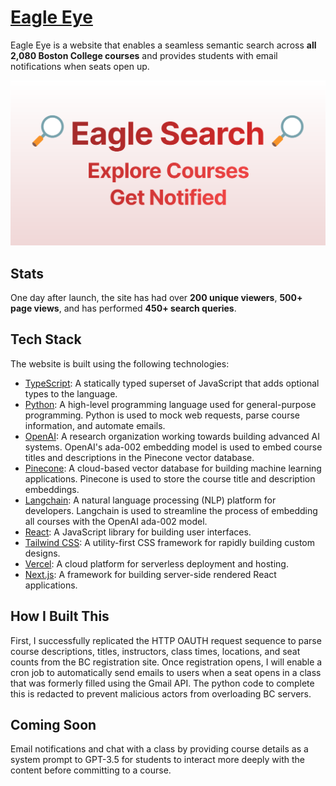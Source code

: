 # [Eagle Eye](https://www.eaglesearch.org/)

Eagle Eye is a website that enables a seamless semantic search across **all 2,080 Boston College courses** and provides students with email notifications when seats open up.

![Eagle Eye Open Graph Image](/public/eaglesearch.png)

## Stats

One day after launch, the site has had over **200 unique viewers**, **500+ page views**, and has performed **450+ search queries**.

## Tech Stack

The website is built using the following technologies:

- [TypeScript](https://www.typescriptlang.org/): A statically typed superset of JavaScript that adds optional types to the language.
- [Python](https://www.python.org/): A high-level programming language used for general-purpose programming. Python is used to mock web requests, parse course information, and automate emails.
- [OpenAI](https://openai.com/): A research organization working towards building advanced AI systems. OpenAI's ada-002 embedding model is used to embed course titles and descriptions in the Pinecone vector database.
- [Pinecone](https://www.pinecone.io/): A cloud-based vector database for building machine learning applications. Pinecone is used to store the course title and description embeddings.
- [Langchain](https://langchain.io/): A natural language processing (NLP) platform for developers. Langchain is used to streamline the process of embedding all courses with the OpenAI ada-002 model.
- [React](https://reactjs.org/): A JavaScript library for building user interfaces.
- [Tailwind CSS](https://tailwindcss.com/): A utility-first CSS framework for rapidly building custom designs.
- [Vercel](https://vercel.com/): A cloud platform for serverless deployment and hosting.
- [Next.js](https://nextjs.org/): A framework for building server-side rendered React applications.

## How I Built This
First, I successfully replicated the HTTP OAUTH request sequence to parse course descriptions, titles, instructors, class times, locations, and seat counts from the BC registration site. Once registration opens, I will enable a cron job to automatically send emails to users when a seat opens in a class that was formerly filled using the Gmail API. The python code to complete this is redacted to prevent malicious actors from overloading BC servers.

## Coming Soon

Email notifications and chat with a class by providing course details as a system prompt to GPT-3.5 for students to interact more deeply with the content before committing to a course.
